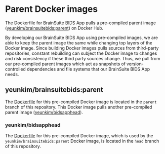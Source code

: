 # Parent Docker images
The Dockerfile for BrainSuite BIDS App pulls a pre-compiled parent image ([yeunkim/brainsuitebids:parent](https://hub.docker.com/layers/yeunkim/brainsuitebidsapp/parent/images/sha256-9381fb7e4acd0200ee771360f9bd8de7311409474d5d481dac4794125d9a8443?context=repo)) on Docker Hub.

By developing our BrainSuite BIDS App using pre-compiled images, we are able to keep the parent image the same while changing top layers of the Docker image. 
Since building Docker images pulls sources from third-party repositories, constant rebuilding can subject the Docker image to changes and risk consistency if these third party sources change.
Thus, we pull from our pre-compiled parent images which act as snapshots of version-controlled dependencies and file systems that our BrainSuite BIDS App needs. 


## yeunkim/brainsuitebids:parent
The [Dockerfile](https://github.com/bids-apps/BrainSuite/blob/parent/Dockerfile) for this pre-compiled Docker image is located in the ```parent``` branch of this repository. 
This Docker image pulls another pre-compiled parent image ([yeunkim/bidsapphead](https://hub.docker.com/layers/yeunkim/bidsapphead/latest/images/sha256-c3b033f926a472565ab61d67567a338dbc796774cb2e1d871dddceb7c7ec68a1?context=repo)). 

### yeunkim/bidsapphead
The [Dockerfile](https://github.com/bids-apps/BrainSuite/blob/head/Dockerfile) for this pre-compiled Docker image, which is used by the ```yeunkim/brainsuitebids:parent``` Docker image,
is located in the ```head``` branch of this repository. 